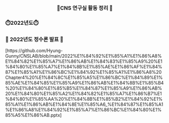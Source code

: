 <div align=center>
  <h3> 📑CNS 연구실 활동 정리 📑 </h3>

</div>
<div align=cneter>
  <h3>⏱️2022년도⏱️ </h3>
     <h3>📖 2022년도 정수론 발표 📖</h3>[https://github.com/Hyung-Gunny/CNSLAB/blob/main/2022%E1%84%92%E1%85%A1%E1%86%A8%E1%84%82%E1%85%A7%E1%86%AB%E1%84%83%E1%85%A9%20%E1%84%80%E1%85%A7%E1%84%8B%E1%85%AE%E1%86%AF%E1%84%87%E1%85%A1%E1%86%BC%E1%84%92%E1%85%A1%E1%86%A8%20Chapter4%20%E1%84%8C%E1%85%A5%E1%86%BC%E1%84%89%E1%85%AE%E1%84%85%E1%85%A9%E1%86%AB%E1%84%8B%E1%85%B4%20%E1%84%80%E1%85%B5%E1%84%87%E1%85%A9%E1%86%AB%20%E1%84%80%E1%85%A2%E1%84%82%E1%85%A7%E1%86%B7%E1%84%80%E1%85%AA%20%E1%84%8B%E1%85%B2%E1%84%92%E1%85%A1%E1%86%AB%E1%84%8E%E1%85%A6_%E1%84%87%E1%85%A1%E1%86%A8%E1%84%92%E1%85%A7%E1%86%BC%E1%84%80%E1%85%A5%E1%86%AB.pptx]
  
